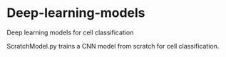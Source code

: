 # Deep-learning-models
Deep learning models for cell classification

ScratchModel.py trains a CNN model from scratch for cell classification.
